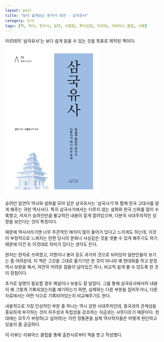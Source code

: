 ```yaml
---
layout: post
title: "보다 쉽게보는 한국사 외전 - 삼국유사"
category: 도서
tags: [책, 역사, 한국사, 일연, 서철원, 북이십일, 아르테, 리뷰어스 클럽, 서평]
---
```


아르테의
'삼국유사'는
보다 쉽게 읽을 수 있는 것을 목표로 제작된 책이다.

![표지](/images/samguk-yusa-book-h480.jpg)

승려인 일연이 역사와 설화를 모아 담은 삼국유사는
'삼국사기'와 함께 한국 고대사를 알게 해주는 귀한 역사서다.
특히 삼국사기에서는 다루지 않는 설화와 한국 신화를 많이 수록했고,
저자가 승려인만큼 불교적인 내용이 짙게 깔려있으며,
다분히 사대주의적인 성향을 보인다는 것이 특징이다.

때문에 역사서라기엔 너무 주관적인 해석이 많이 들어가 있다고 느끼게도 하는데,
이것이 부정적으로 느껴지는 한편
당시의 문화나 사상같은 것을 엿볼 수 있게 해주기도 하기 때문에
이건 또 이것대로 의미가 있다는 생각도 든다.

원저는 한자로 쓰여졌고,
지명이나 용어 등도 과거의 것으로 되어있어 일반인들이 보기는 좀 어려운데,
이 책은 그것을 그대로 옮기기만 한 것이 아니라
꽤 현대화를 하고 문장 역시 보완을 해서,
여전히 어려운 점들이 남아있긴 하나,
비교적 쉽게 볼 수 있도록 한 것이 장점이다.

추가로 설명이 필요할 경우 해설이나 보충도 잘 달았다.
그를 통해 삼국유사에서의 내용이 왜 그렇게 기록되었는지를 얘기하는가 하면,
실제와는 다른 부분을 집어주거나,
다른 자료에서는 어떤 식으로 기록되어있는지 비교해주기도 한다.

내용적으로 가장 인상적인 부분 중 하나는 역시 강한 사대주의인데,
중국과의 관계성을 중요하게 부각하는 것이
자주성과 독립성을 강조하는 지금과는 사뭇다르기 때문이다.
현대에는 모두가 부정하(고 싶어하)는 이런 정통론을
실제 역사학자들은 어떻게 판단하고 있을지 좀 궁금하다.



<div class="im im-info">
이 리뷰는 리뷰어스 클럽를 통해 출판사로부터 책을 받고 작성했다.
</div>
